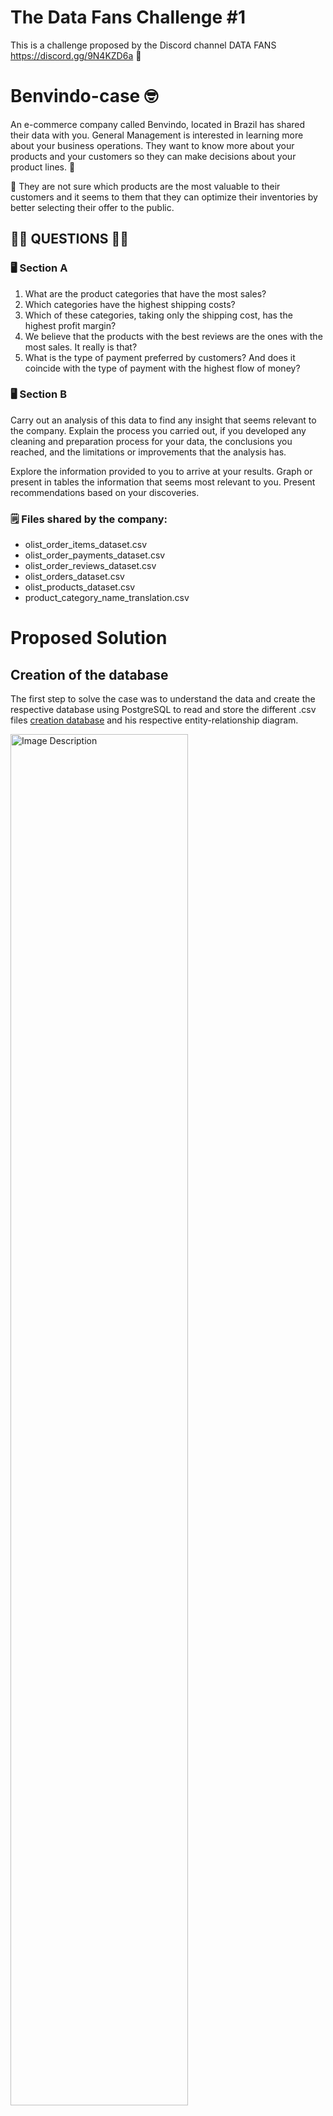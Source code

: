 # The Data Fans Challenge #1
This is a challenge proposed by the Discord channel DATA FANS https://discord.gg/9N4KZD6a :space_invader:

# Benvindo-case :nerd_face:
An e-commerce company called Benvindo, located in Brazil has shared their data with you. General Management is interested in learning more about your business operations. They want to know more about your products and your customers so they can make decisions about your product lines. :brain:

:thinking: They are not sure which products are the most valuable to their customers and it seems to them that they can optimize their inventories by better selecting their offer to the public.

## :technologist: QUESTIONS :woman_technologist:
### :desktop_computer: Section A
1) What are the product categories that have the most sales?
2) Which categories have the highest shipping costs?
3) Which of these categories, taking only the shipping cost, has the highest profit margin?
4) We believe that the products with the best reviews are the ones with the most sales. It really is that?
5) What is the type of payment preferred by customers? And does it coincide with the type of payment with the highest flow of money?

### :desktop_computer: Section B
Carry out an analysis of this data to find any insight that seems relevant to the company. Explain the process you carried out, if you developed any cleaning and preparation process for your data, the conclusions you reached, and the limitations or improvements that the analysis has.

Explore the information provided to you to arrive at your results. Graph or present in tables the information that seems most relevant to you. Present recommendations based on your discoveries.

### :spiral_notepad: Files shared by the company:
  - olist_order_items_dataset.csv
  - olist_order_payments_dataset.csv
  - olist_order_reviews_dataset.csv
  - olist_orders_dataset.csv
  - olist_products_dataset.csv
  - product_category_name_translation.csv

# Proposed Solution
## Creation of the database
The first step to solve the case was to understand the data and create the respective database using PostgreSQL to read and store the different .csv files [creation database](/readcsvs.sql) and his respective entity-relationship diagram.

<img src="https://github.com/DavidAndres6870/Benvindo-case/assets/65053551/b2783443-a872-4bea-86d4-3734e2b88d62" alt="Image Description" width="75%">

## Queries used
In the file  [queries.sql](/queries.sql) were created the respective queries to answer the different questions proposed.

## Python Notebook
In the Python notebook [challenge1.ipynb](/challenge1.ipynb) the queries were used to create different data frames and then create different graphs to present the results in a visual format. 

1) What are the product categories that have the most sales?

<img src="https://github.com/DavidAndres6870/Benvindo-case/assets/65053551/83dc0086-532f-4c96-9b1a-8cb17342d214" alt="Image Description" width="50%">

2) Which categories have the highest shipping costs?

<img src="https://github.com/DavidAndres6870/Benvindo-case/assets/65053551/496fb486-6abe-42ef-8bcf-93affa67ffd6" alt="Image Description" width="50%">

3) Which of these categories, taking only the shipping cost, has the highest profit margin?

<img src="https://github.com/DavidAndres6870/Benvindo-case/assets/65053551/cdabbf39-a8b6-43d4-a984-2373a7058081" alt="Image Description" width="50%"> 

4) We believe that the products with the best reviews are the ones with the most sales. It really is that?

<img src="https://github.com/DavidAndres6870/Benvindo-case/assets/65053551/d92bacd4-cc7f-4d20-8475-eaf0fec18172" alt="Image Description" width="50%"> 

5) What is the type of payment preferred by customers? And does it coincide with the type of payment with the highest flow of money?

<img src="https://github.com/DavidAndres6870/Benvindo-case/assets/65053551/bb682df2-4eb8-407c-8477-c93e7ff03902" alt="Image Description" width="50%"> 

<img src="https://github.com/DavidAndres6870/Benvindo-case/assets/65053551/1e0e5ef2-b68f-4551-89e3-7a97bd1bb57b" alt="Image Description" width="50%">

6) How are the sales in the time for the products wich have the higgest sales? 

Top five products

<img src="https://github.com/DavidAndres6870/Benvindo-case/assets/65053551/f45da3a6-b84e-4e60-97e6-c0be830d0853" alt="Image Description" width="50%">

Bed bath table

<img src="https://github.com/DavidAndres6870/Benvindo-case/assets/65053551/acc2a89f-27ac-42e3-8def-71159723d14c" alt="Image Description" width="50%">

Health beauty

<img src="https://github.com/DavidAndres6870/Benvindo-case/assets/65053551/8c7a80a7-fa97-455f-b128-7f405af03878" alt="Image Description" width="50%">

Sports leisure

<img src="https://github.com/DavidAndres6870/Benvindo-case/assets/65053551/86edc7dc-3829-43b5-936c-0afaef3dc4b6" alt="Image Description" width="50%">

Furniture decor

<img src="https://github.com/DavidAndres6870/Benvindo-case/assets/65053551/dbd75a39-7ed1-4876-a0f6-006ad67c475d" alt="Image Description" width="50%">

Computers accesories

<img src="https://github.com/DavidAndres6870/Benvindo-case/assets/65053551/fd23c452-dee1-4ca3-ba29-43450c663066" alt="Image Description" width="50%">

7) There are any relationship between the volume of the products, the profits and the freight value

All the categories

<img src="https://github.com/DavidAndres6870/Benvindo-case/assets/65053551/860a5784-9067-4fbc-bb9f-2bafe39291f0" alt="Image Description" width="50%">

Top five categories in sales

<img src="https://github.com/DavidAndres6870/Benvindo-case/assets/65053551/6b10e839-32f6-4640-b5d6-961b51ce09d4" alt="Image Description" width="50%">



